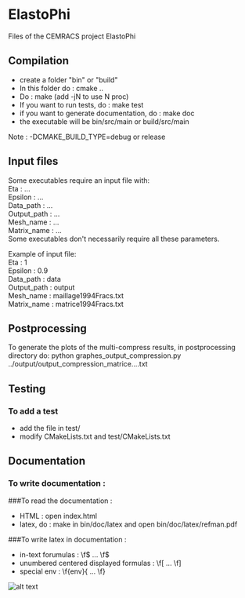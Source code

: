 # ElastoPhi
Files of the CEMRACS project ElastoPhi

## Compilation

- create a folder "bin" or "build"
- In this folder do : cmake ..
- Do : make   (add -jN to use N proc)
- If you want to run tests, do : make test
- if you want to generate documentation, do : make doc
- the executable will be bin/src/main or build/src/main

Note : -DCMAKE_BUILD_TYPE=debug or release

## Input files
Some executables require an input file with:  
Eta : ...  
Epsilon : ...  
Data_path : ...  
Output_path : ...  
Mesh_name : ...  
Matrix_name : ...  
Some executables don't necessarily require all these parameters. 

Example of input file:  
Eta : 1  
Epsilon : 0.9  
Data_path : data  
Output_path : output  
Mesh_name : maillage1994Fracs.txt  
Matrix_name : matrice1994Fracs.txt  


## Postprocessing
To generate the plots of the multi-compress results, in postprocessing directory do:
python graphes_output_compression.py ../output/output_compression_matrice....txt 

## Testing

### To add a test
- add the file in test/
- modify CMakeLists.txt and test/CMakeLists.txt


## Documentation

### To write documentation :


###To read the documentation :
- HTML : open index.html
- latex, do : make in bin/doc/latex and open bin/doc/latex/refman.pdf

###To write latex in documentation :
- in-text forumulas : \f$ ... \f$
- unumbered centered displayed formulas : \f[ ... \f]
- special env : \f{env}{ ... \f}

![alt text](output/maillage450Fracs.gif?raw=true)
